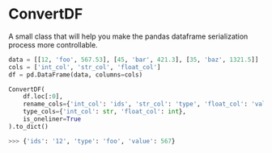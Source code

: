 # ConvertDF

A small class that will help you make the pandas dataframe serialization process more controllable.

```python
data = [[12, 'foo', 567.53], [45, 'bar', 421.3], [35, 'baz', 1321.5]]
cols = ['int_col', 'str_col', 'float_col']
df = pd.DataFrame(data, columns=cols)

ConvertDF(
    df.loc[:0], 
    rename_cols={'int_col': 'ids', 'str_col': 'type', 'float_col': 'value'}, 
    type_cols={'int_col': str, 'float_col': int},
    is_oneliner=True
).to_dict()

>>> {'ids': '12', 'type': 'foo', 'value': 567}
```